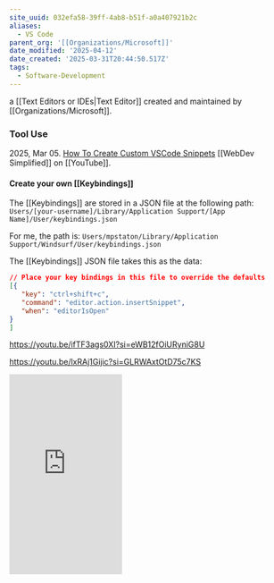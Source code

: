 ```yaml
---
site_uuid: 032efa58-39ff-4ab8-b51f-a0a407921b2c
aliases:
  - VS Code
parent_org: '[[Organizations/Microsoft]]'
date_modified: '2025-04-12'
date_created: '2025-03-31T20:44:50.517Z'
tags:
  - Software-Development
---
```







a [[Text Editors or IDEs|Text Editor]] created and maintained by [[Organizations/Microsoft]].


### Tool Use
2025, Mar 05. [How To Create Custom VSCode Snippets](https://youtu.be/TGh2NpCIDlc?si=tTxT6kZHc5YbbKMe) [[WebDev Simplified]] on [[YouTube]].

#### Create your own [[Keybindings]]

The [[Keybindings]] are stored in a JSON file at the following path:
`Users/[your-username]/Library/Application Support/[App Name]/User/keybindings.json`

For me, the path is:
`Users/mpstaton/Library/Application Support/Windsurf/User/keybindings.json`

The [[Keybindings]] JSON file takes this as the data:
```json
// Place your key bindings in this file to override the defaults
[{
   "key": "ctrl+shift+c",
   "command": "editor.action.insertSnippet",
   "when": "editorIsOpen"
}
]
```



https://youtu.be/ifTF3ags0XI?si=eWB12fOiURyniG8U


https://youtu.be/lxRAj1Gijic?si=GLRWAxtOtD75c7KS

<iframe style="aspect-ratio:9/16;width:40%;height:auto" src="https://youtube.com/shorts/3O6BFlOiFRg?si=A8onX1t8spfsDqo0&amp;controls=0" title="YouTube video player" frameborder="0" allow="accelerometer; clipboard-write; encrypted-media; gyroscope; picture-in-picture; web-share" referrerpolicy="strict-origin-when-cross-origin" allowfullscreen </iframe> 



Written in [[TypeScript]]



# VS Code Extensions
[[Visual Studio Code|VS Code]] has a very robust [[Plug-ins,  Add-ons,  Extensions|Extension]] library.

The extensions take a primary role, and VS Code has many subtle designs to encourage every user to access the extensions that will help them the most.  
![[Screenshot 2025-01-20 at 11.51.48 AM_VS-Code.png]]
Similar to an [[App Stores|App Store]], the [[Plug-ins,  Add-ons,  Extensions|Extension]] feature within [[Visual Studio Code|VS Code]] manages extension updates, as well as helps users rid themselves of ones that are no longer supported.
![[Screenshot 2025-01-20 at 11.55.15 AM_VS-Code.png]]
[[Visual Studio Code|VS Code]] also designs for [[Frictionless Commerce]], enabling [[Plug-ins,  Add-ons,  Extensions|Extension]] providers to enact their own licensing and paywall policies -- using [[Visual Studio Code|VS Code]]'s notification mechanisms:
![[Screenshot 2025-01-22 at 2.27.51 PM_VS-Code--Commerce.png]]

[[Visual Studio Code|VS Code]] also employs the [[Come one, come all]] approach, allowing anyone to try to build and publish an [[Plug-ins,  Add-ons,  Extensions|Extension]]. Notice the "Build your own" and "Publish extensions" options in the upper right corner.
![[Screenshot 2025-01-20 at 12.40.13 PM_VS-Code.png]]
Because [[Visual Studio Code|VS Code]] has such a streamlined and open [[Extension Libraries|Extension Library]], most [[Influencer]] developers do their demonstrations on [[YouTube]] using [[Visual Studio Code|VS Code]].
![[Screenshot 2025-01-22 at 1.43.58 PM_watsonX--VSCode-Extension 1.png]] [^4fcd73]
https://youtu.be/lxRAj1Gijic?si=DqzXItZ8hEmW1q3D
# Footnotes
[^4fcd73]: 